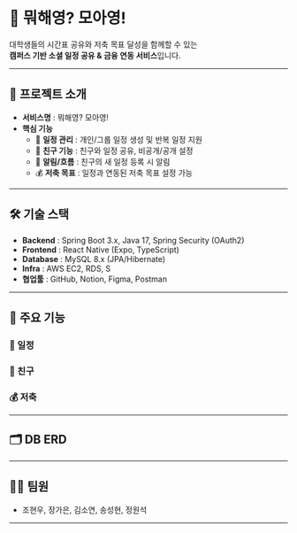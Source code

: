 # 🌟 뭐해영? 모아영!

대학생들의 시간표 공유와 저축 목표 달성을 함께할 수 있는  
**캠퍼스 기반 소셜 일정 공유 & 금융 연동 서비스**입니다.  

---

## 🚀 프로젝트 소개
- **서비스명** : 뭐해영? 모아영!  
- **핵심 기능**  
  - 📅 **일정 관리** : 개인/그룹 일정 생성 및 반복 일정 지원  
  - 👥 **친구 기능** : 친구와 일정 공유, 비공개/공개 설정  
  - 🔔 **알림/흐름** : 친구의 새 일정 등록 시 알림
  - 💰 **저축 목표** : 일정과 연동된 저축 목표 설정 가능  

---

## 🛠 기술 스택
- **Backend** : Spring Boot 3.x, Java 17, Spring Security (OAuth2)  
- **Frontend** : React Native (Expo, TypeScript)    
- **Database** : MySQL 8.x (JPA/Hibernate)  
- **Infra** : AWS EC2, RDS, S 
- **협업툴** : GitHub, Notion, Figma, Postman  

---

## 📑 주요 기능
### 📅 일정


### 👥 친구


### 💰 저축



---

## 🗂 DB ERD

---

## 👨‍💻 팀원
- 조현우, 장가은, 김소연, 송성현, 정원석 

---



